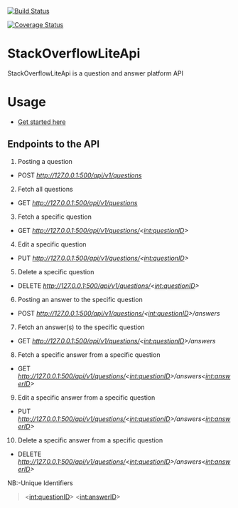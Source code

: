 [![Build Status](https://travis-ci.com/botnetdobbs/StackOverflowLiteApi.svg?branch=master)](https://travis-ci.com/botnetdobbs/StackOverflowLiteApi)

[![Coverage Status](https://coveralls.io/repos/github/botnetdobbs/StackOverflowLiteApi/badge.svg?branch=master)](https://coveralls.io/github/botnetdobbs/StackOverflowLiteApi?branch=master)
# StackOverflowLiteApi
StackOverflowLiteApi is a question and answer platform API

# Usage
- [Get started here](https://zstackoverflowliteapi.herokuapp.com)

## Endpoints to the API
1. Posting a question
- POST _http://127.0.0.1:500/api/v1/questions_

2. Fetch all questions
- GET _http://127.0.0.1:500/api/v1/questions_

3. Fetch a specific question
- GET _http://127.0.0.1:500/api/v1/questions/<<int:questionID>>_

4. Edit a specific question
- PUT _http://127.0.0.1:500/api/v1/questions/<<int:questionID>>_

5. Delete a specific question
- DELETE _http://127.0.0.1:500/api/v1/questions/<<int:questionID>>_

6. Posting an answer to the specific question
- POST _http://127.0.0.1:500/api/v1/questions/<<int:questionID>>/answers_

7. Fetch an answer(s) to the specific question
- GET _http://127.0.0.1:500/api/v1/questions/<<int:questionID>>/answers_

8. Fetch a specific answer from a specific question
- GET _http://127.0.0.1:500/api/v1/questions/<<int:questionID>>/answers<<int:answerID>>_

9. Edit a specific answer from a specific question
- PUT _http://127.0.0.1:500/api/v1/questions/<<int:questionID>>/answers<<int:answerID>>_

10. Delete a specific answer from a specific question
- DELETE _http://127.0.0.1:500/api/v1/questions/<<int:questionID>>/answers<<int:answerID>>_

NB:-Unique Identifiers
> <<int:questionID>>
> <<int:answerID>>
